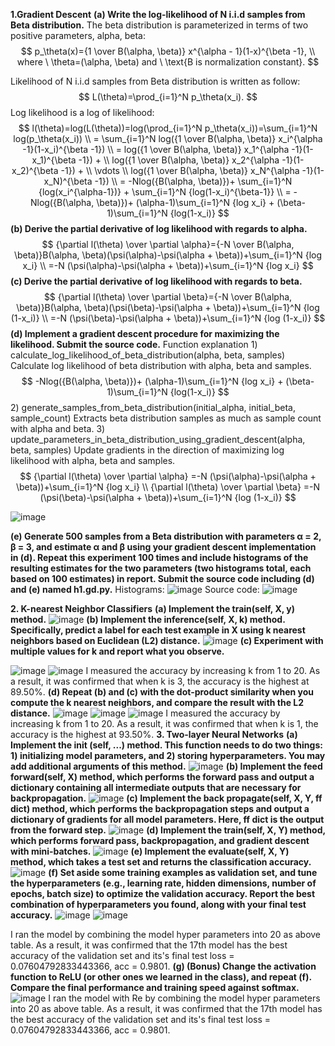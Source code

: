 **1.Gradient Descent**
**(a) Write the log-likelihood of N i.i.d samples from Beta distribution.**
The beta distribution is parameterized in terms of two positive parameters, alpha, beta:
$$
p_\theta(x)={1 \over B(\alpha, \beta)} x^{\alpha - 1}(1-x)^{\beta -1}, \\
where \ \theta=(\alpha, \beta) and  \ \text{B is normalization constant}.
$$

Likelihood of N i.i.d samples from Beta distribution is written as follow:
$$
L(\theta)=\prod_{i=1}^N p_\theta(x_i).
$$
Log likelihood is a log of likelihood:
$$
l(\theta)=log(L(\theta))=log(\prod_{i=1}^N p_\theta(x_i))=\sum_{i=1}^N log(p_\theta(x_i)) \\
= \sum_{i=1}^N log({1 \over B(\alpha, \beta)} x_i^{\alpha -1}(1-x_i)^{\beta -1}) \\
= log({1 \over B(\alpha, \beta)} x_1^{\alpha -1}(1-x_1)^{\beta -1}) + \\
log({1 \over B(\alpha, \beta)} x_2^{\alpha -1}(1-x_2)^{\beta -1}) + \\
\vdots \\
log({1 \over B(\alpha, \beta)} x_N^{\alpha -1}(1-x_N)^{\beta -1}) \\
= -Nlog({B(\alpha, \beta)})+ \sum_{i=1}^N {log(x_i^{\alpha-1})} + \sum_{i=1}^N {log(1-x_i)^{\beta-1}} \\
= -Nlog({B(\alpha, \beta)})+ (\alpha-1)\sum_{i=1}^N {log x_i} + (\beta-1)\sum_{i=1}^N {log(1-x_i)}
$$
**(b) Derive the partial derivative of log likelihood with regards to alpha.**
$$
{\partial l(\theta) \over \partial \alpha}={-N \over B(\alpha, \beta)}B(\alpha, \beta)(\psi(\alpha)-\psi(\alpha + \beta))+\sum_{i=1}^N {log x_i} \\
=-N (\psi(\alpha)-\psi(\alpha + \beta))+\sum_{i=1}^N {log x_i}
$$
**\(c\) Derive the partial derivative of log likelihood with regards to beta.**
$$
{\partial l(\theta) \over \partial \beta}={-N \over B(\alpha, \beta)}B(\alpha, \beta)(\psi(\beta)-\psi(\alpha + \beta))+\sum_{i=1}^N {log (1-x_i)} \\
=-N (\psi(\beta)-\psi(\alpha + \beta))+\sum_{i=1}^N {log (1-x_i)}
$$
**(d) Implement a gradient descent procedure for maximizing the likelihood. Submit the source code.**
Function explanation
1\) calculate_log_likelihood_of_beta_distribution(alpha, beta, samples)
Calculate log likelihood of beta distribution with alpha, beta and samples.
$$
-Nlog({B(\alpha, \beta)})+ (\alpha-1)\sum_{i=1}^N {log x_i} + (\beta-1)\sum_{i=1}^N {log(1-x_i)}
$$
2\) generate_samples_from_beta_distribution(initial_alpha, initial_beta, sample_count)
Extracts beta distribution samples as much as sample count with alpha and beta.
3\) update_parameters_in_beta_distribution_using_gradient_descent(alpha, beta, samples)
Update gradients in the direction of maximizing log likelihood with alpha, beta and samples.
$$
{\partial l(\theta) \over \partial \alpha}
=-N (\psi(\alpha)-\psi(\alpha + \beta))+\sum_{i=1}^N {log x_i} \\
{\partial l(\theta) \over \partial \beta} =-N (\psi(\beta)-\psi(\alpha + \beta))+\sum_{i=1}^N {log (1-x_i)}
$$

![image](https://user-images.githubusercontent.com/11609881/112924128-8c287080-914a-11eb-9e7d-809ecfd64e11.png)

**(e) Generate 500 samples from a Beta distribution with parameters α = 2, β = 3, and estimate α and β using your gradient descent implementation in (d). Repeat this experiment 100 times and include histograms of the resulting estimates for the two parameters (two histograms total, each based on 100
estimates) in report. Submit the source code including (d) and (e) named h1.gd.py.**
Histograms:
![image](https://user-images.githubusercontent.com/11609881/112926304-38b82180-914e-11eb-84e9-37daf0f40185.png)
Source code:
![image](https://user-images.githubusercontent.com/11609881/112924160-96e30580-914a-11eb-9a6c-c4cd0f24f420.png)

**2. K-nearest Neighbor Classifiers**
**(a) Implement the train(self, X, y) method.**
![image](https://user-images.githubusercontent.com/11609881/112927021-4b7f2600-914f-11eb-90e7-3d8dc1a6759f.png)
**(b) Implement the inference(self, X, k) method. Specifically, predict a label for each test example in X using k nearest neighbors based on Euclidean (L2) distance.** 
![image](https://user-images.githubusercontent.com/11609881/112927069-605bb980-914f-11eb-9e8b-a104ae0b6dd1.png)
**\(c\) Experiment with multiple values for k and report what you observe.**

![image](https://user-images.githubusercontent.com/11609881/112928249-3acfaf80-9151-11eb-8c75-1b5e86c73ce5.png)
![image](https://user-images.githubusercontent.com/11609881/112928294-5044d980-9151-11eb-921a-830454d10b95.png)
I measured the accuracy by increasing k from 1 to 20. As a result, it was confirmed that when k is 3, the accuracy is the highest at 89.50%.
**(d) Repeat (b) and \(c\) with the dot-product similarity when you compute the k nearest neighbors, and compare the result with the L2 distance.**
![image](https://user-images.githubusercontent.com/11609881/112930951-2f32b780-9156-11eb-89b0-942ec69adeb5.png)
![image](https://user-images.githubusercontent.com/11609881/112931183-99e3f300-9156-11eb-9c8c-81359bb73609.png)
![image](https://user-images.githubusercontent.com/11609881/112931048-57221b00-9156-11eb-9036-e6f0669cf027.png)
I measured the accuracy by increasing k from 1 to 20. As a result, it was confirmed that when k is 1, the accuracy is the highest at 93.50%.
**3. Two-layer Neural Networks**
**(a) Implement the init (self, ...) method. This function needs to do two things: 1) initializing model parameters, and 2) storing hyperparameters. You may add additional arguments of this method.**
![image](https://user-images.githubusercontent.com/11609881/112932280-981b2f00-9158-11eb-9561-404d5bdcaf22.png)
**(b) Implement the feed forward(self, X) method, which performs the forward pass and output a dictionary containing all intermediate outputs that are necessary for backpropagation.**
![image](https://user-images.githubusercontent.com/11609881/112932400-ca2c9100-9158-11eb-8417-6556c216ca67.png)
**\(c\) Implement the back propagate(self, X, Y, ff dict) method, which performs the backpropagation steps and output a dictionary of gradients for all model parameters. Here, ff dict is the output from the forward step.**
![image](https://user-images.githubusercontent.com/11609881/112932734-6b1b4c00-9159-11eb-921d-2b536866377a.png)
**(d) Implement the train(self, X, Y) method, which performs forward pass, backpropagation, and gradient descent with mini-batches.**
![image](https://user-images.githubusercontent.com/11609881/112932801-8be3a180-9159-11eb-8547-5e3f519fa15f.png)
**(e) Implement the evaluate(self, X, Y) method, which takes a test set and returns the classification accuracy.**
![image](https://user-images.githubusercontent.com/11609881/112932876-ab7aca00-9159-11eb-8d34-193318f5c22c.png)
**(f) Set aside some training examples as validation set, and tune the hyperparameters (e.g., learning rate, hidden dimensions, number of epochs, batch size) to optimize the validation accuracy. Report the best combination of hyperparameters you found, along with your final test accuracy.**
![image](https://user-images.githubusercontent.com/11609881/112933196-555a5680-915a-11eb-9d96-3f77af24a520.png)
![image](https://user-images.githubusercontent.com/11609881/112934313-758b1500-915c-11eb-89fd-d26a3576b841.png)
  
I ran the model by combining the model hyper parameters into 20 as above table. As a result, it was confirmed that the 17th model has the best accuracy of the validation set and its's final test loss = 0.07604792833443366, acc = 0.9801.
**(g) (Bonus) Change the activation function to ReLU (or other ones we learned in the class), and repeat (f). Compare the final performance and training speed against softmax.**
![image](https://user-images.githubusercontent.com/11609881/112934658-31e4db00-915d-11eb-993f-d1db27dc8316.png)
I ran the model with Re by combining the model hyper parameters into 20 as above table. As a result, it was confirmed that the 17th model has the best accuracy of the validation set and its's final test loss = 0.07604792833443366, acc = 0.9801.
<!--stackedit_data:
eyJoaXN0b3J5IjpbMjEzOTAyNzk4MCwtNzc3MDkyOTkyLC03MT
I0MTg3NCw3NDIwNzc5LDIxMjg0ODkyNzQsMTg2MDg4NTA1MCwt
NDg2ODgwODQ0LDE3MDM4NDg2MzIsODIyMzk2NzcyLC0xODQ3Nz
k2MjQsLTE1OTkzMjg5MDEsNTkyNTgyNDkwLC0xMTA4ODQ0MzQ4
LC0xNjM1MjEwNzY0LC03Nzk0OTMyOTksLTQ2NTgxODM5NCwxNT
k1MzY2NTExLC04MzQ5Mzg2OTIsLTIwMDg0NDEwNDQsMTQ4Mzk1
MDQ5NV19
-->